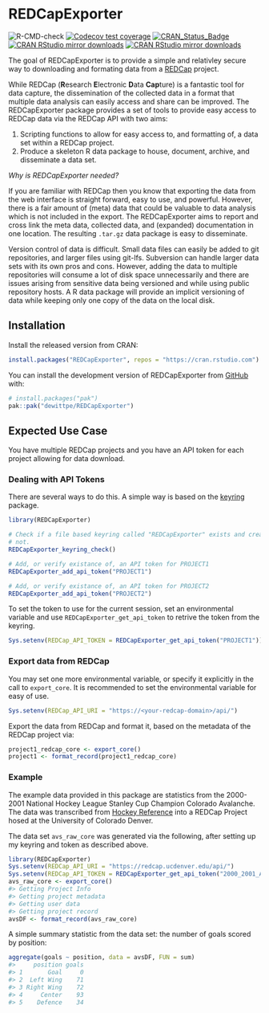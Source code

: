 <!-- README.md is generated from README.Rmd. Please edit that file -->



# REDCapExporter

<!-- badges: start -->
![R-CMD-check](https://github.com/dewittpe/REDCapExporter/workflows/R-CMD-check/badge.svg)
[![Codecov test coverage](https://codecov.io/gh/dewittpe/REDCapExporter/graph/badge.svg)](https://app.codecov.io/gh/dewittpe/REDCapExporter)
[![CRAN_Status_Badge](https://www.r-pkg.org/badges/version/REDCapExporter)](https://cran.r-project.org/package=REDCapExporter)
[![CRAN RStudio mirror downloads](https://cranlogs.r-pkg.org/badges/REDCapExporter)](http://www.r-pkg.org/pkg/REDCapExporter)
[![CRAN RStudio mirror downloads](https://cranlogs.r-pkg.org/badges/grand-total/REDCapExporter)](http://www.r-pkg.org/pkg/REDCapExporter)
<!-- badges: end -->

The goal of REDCapExporter is to provide a simple and relativley secure way to
downloading and formating data from a [REDCap](https://www.project-redcap.org/)
project.

While REDCap (**R**esearch **E**lectronic **D**ata **Cap**ture) is a fantastic
tool for data capture, the dissemination of the collected data in a format that
multiple data analysis can easily access and share can be improved.  The
REDCapExporter package provides a set of tools to provide easy access to REDCap
data via the REDCap API with two aims:

1. Scripting functions to allow for easy access to, and formatting of, a data
   set within a REDCap project.
2. Produce a skeleton R data package to house, document, archive, and
   disseminate a data set.

_Why is REDCapExporter needed?_

If you are familiar with REDCap then you know that exporting the data from the
web interface is straight forward, easy to use, and powerful.  However, there is
a fair amount of (meta) data that could be valuable to data analysis which is
not included in the export.  The REDCapExporter aims to report and cross link
the meta data, collected data, and (expanded) documentation in one location.
The resulting `.tar.gz` data package is easy to disseminate.

Version control of data is difficult.  Small data files can easily be added to
git repositories, and larger files using git-lfs.  Subversion can handle larger
data sets with its own pros and cons.  However, adding the data to multiple
repositories will consume a lot of disk space unnecessarily  and there are issues
arising from sensitive data being versioned and while using public repository
hosts.  A R data package will provide an implicit versioning of data while
keeping only one copy of the data on the local disk.

## Installation

Install the released version from CRAN:

``` r
install.packages("REDCapExporter", repos = "https://cran.rstudio.com")
```

You can install the development version of REDCapExporter from
[GitHub](https://github.com/) with:


``` r
# install.packages("pak")
pak::pak("dewittpe/REDCapExporter")
```

## Expected Use Case

You have multiple REDCap projects and you have an API token for each project
allowing for data download.

### Dealing with API Tokens

There are several ways to do this.  A simple way is based on the
[keyring](https://keyring.r-lib.org/) package.


``` r
library(REDCapExporter)

# Check if a file based keyring called "REDCapExporter" exists and create one if
# not.
REDCapExporter_keyring_check()

# Add, or verify existance of, an API token for PROJECT1
REDCapExporter_add_api_token("PROJECT1")

# Add, or verify existance of, an API token for PROJECT2
REDCapExporter_add_api_token("PROJECT2")
```

To set the token to use for the current session, 
set an environmental variable and use
`REDCapExporter_get_api_token` to retrive the token from the keyring.


``` r
Sys.setenv(REDCap_API_TOKEN = REDCapExporter_get_api_token("PROJECT1"))
```

### Export data from REDCap

You may set one more environmental variable, or specify it explicitly in the call
to `export_core`.  It is recommended to set the environmental variable for easy
of use.


``` r
Sys.setenv(REDCap_API_URI = "https://<your-redcap-domain>/api/")
```

Export the data from REDCap and format it, based on the metadata of the REDCap
project via:


``` r
project1_redcap_core <- export_core()
project1 <- format_record(project1_redcap_core)
```

### Example

The example data provided in this package are statistics from the 2000-2001
National Hockey League Stanley Cup Champion Colorado Avalanche.  The data was
transcribed from [Hockey Reference](https://www.hockey-reference.com/teams/COL/2001.html)
into a REDCap Project hosed at the University of Colorado Denver.

The data set `avs_raw_core` was generated via the following, after setting up my
keyring and token as described above.

``` r
library(REDCapExporter)
Sys.setenv(REDCap_API_URI = "https://redcap.ucdenver.edu/api/")
Sys.setenv(REDCap_API_TOKEN = REDCapExporter_get_api_token("2000_2001_Avalanche"))
avs_raw_core <- export_core()
#> Getting Project Info
#> Getting project metadata
#> Getting user data
#> Getting project record
avsDF <- format_record(avs_raw_core)
```

A simple summary statistic from the data set: the number of goals scored by
position:


``` r
aggregate(goals ~ position, data = avsDF, FUN = sum)
#>     position goals
#> 1       Goal     0
#> 2  Left Wing    71
#> 3 Right Wing    72
#> 4     Center    93
#> 5    Defence    34
```









